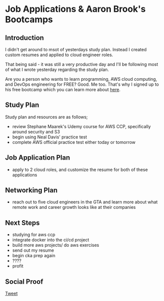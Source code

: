 
# Job Applications & Aaron Brook's Bootcamps

## Introduction

I didn't get around to msot of yesterdays study plan. Instead I created custom resumes and applied to cloud engineer roles. 

That being said - it was still a very productive day and I'll be following most of what I wrote yesterday regarding the study plan.

Are you a person who wants to learn programming, AWS cloud computing, and DevOps engineering for FREE? Good. Me too. That's why I signed up to his free bootcamp which you can learn more about [here](https://www.linkedin.com/feed/update/urn:li:activity:6742891410321666048/).


## Study Plan

Study plan and resources are as follows;
- review Stephane Maarek's Udemy course for AWS CCP, specifically around security and S3
- begin using Neal Davis' practice test
- complete AWS official practice test either today or tomorrow

## Job Application Plan

- apply to 2 cloud roles, and customize the resume for both of these applications

## Networking Plan

- reach out to five cloud engineers in the GTA and learn more about what remote work and career growth looks like at their companies

## Next Steps

- studying for aws ccp
- integrate docker into the ci/cd project
- build more aws projects/ do aws exercises
- send out my resume
- begin cka prep again
- ????
- profit

## Social Proof

[Tweet](https://twitter.com/lrnallday/status/1337408374074454022)
